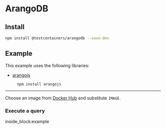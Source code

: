 # ArangoDB

## Install

```bash
npm install @testcontainers/arangodb --save-dev
```

## Example

This example uses the following libraries:

- [arangojs](https://www.npmjs.com/package/arangojs/v/6.0.0-alpha.0)

        npm install arangojs

---

Choose an image from [Docker Hub](https://hub.docker.com/_/arangodb) and substitute `IMAGE`.

### Execute a query

<!--codeinclude-->
[](../../packages/modules/arangodb/src/arangodb-container.test.ts) inside_block:example
<!--/codeinclude-->
